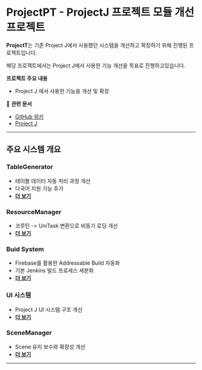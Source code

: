 # ProjectPT - ProjectJ 프로젝트 모듈 개선 프로젝트

**ProjectT**는 기존 Project J에서 사용했던 시스템을 개선하고 확장하기 위해 진행된 프로젝트입니다.

해당 프로젝트에서는 Project J에서 사용한 기능 개선을 목표로 진행하고있습니다.

**프로젝트 주요 내용**
- Project J 에서 사용한 기능을 개선 및 확장

🔗 **관련 문서**
- [ GitHub 위키](https://github.com/osy9611/ProjectT/wiki)
- [ Project J](https://github.com/osy9611/ProjectJ)

---

## 주요 시스템 개요

### TableGenerator
- 테이블 데이터 자동 처리 과정 개선
- 다국어 지원 기능 추가
- **[더 보기](https://github.com/osy9611/ProjectT/wiki/TableGenerator)**

### ResourceManager
- 코루틴 -> UniTask 변환으로 비동기 로딩 개선
- **[더 보기](https://github.com/osy9611/ProjectT/wiki/ResourceManager)**

### Buid System
- Firebase를 활용한 Addressable Build 자동화
- 기본 Jenkins 빌드 프로세스 세분화
- **[더 보기](https://github.com/osy9611/ProjectT/wiki/Build-System)**

### UI 시스템
- Project J UI 시스템 구조 개선
- **[더 보기](https://github.com/osy9611/ProjectT/wiki/UI-System)**

### SceneManager
- Scene 유지 보수와 확장성 개선
- **[더 보기](https://github.com/osy9611/ProjectT/wiki/SceneManager)**

---
